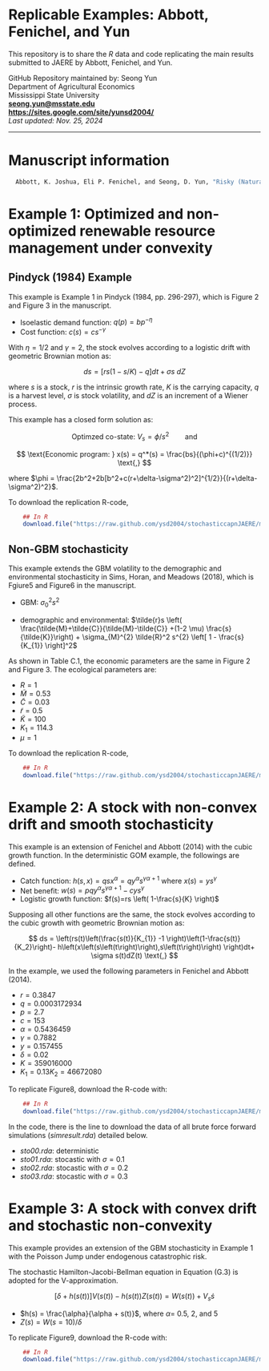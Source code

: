 # Replicable Examples: Abbott, Fenichel, and Yun

This repository is to share the *R* data and code replicating the main results submitted to JAERE by Abbott, Fenichel, and Yun.

GitHub Repository maintained by: Seong Yun\
Department of Agricultural Economics\
Mississippi State University\
**<seong.yun@msstate.edu>**\
**<https://sites.google.com/site/yunsd2004/>**\
*Last updated: Nov. 25, 2024*

------------------------------------------------------------------------

Manuscript information
====================================

```r
  Abbott, K. Joshua, Eli P. Fenichel, and Seong, D. Yun, "Risky (Natural) Assets: Stochasticity and the Value of Natural Capital"
```

Example 1: Optimized and non-optimized renewable resource management under convexity
====================================

## Pindyck (1984) Example
This example is Example 1 in Pindyck (1984, pp. 296-297), which is Figure 2 and Figure 3 in the manuscript.

* Isoelastic demand function: $q(p) = b p^{-\eta}$
* Cost function: $c(s)=cs^{-\gamma}$

With $\eta=1/2$ and $\gamma=2$, the stock evolves according to a logistic drift with geometric Brownian motion as:

$$
ds = \left[ rs(1-s/K)-q \right] dt + \sigma s \ dZ
$$

where $s$ is a stock, $r$ is the intrinsic growth rate, $K$ is the carrying capacity, $q$ is a harvest level, $\sigma$ is stock volatility, and $dZ$ is an increment of a Wiener process.

This example has a closed form solution as:

$$
\text{Optimzed co-state: } V_s = \phi / s^2 \qquad \text{and}
$$

$$
\text{Economic program: } x(s) = q^*(s) = \frac{bs}{(\phi+c)^{(1/2)}} \text{,}
$$

where $\phi = \frac{2b^2+2b[b^2+c(r+\delta-\sigma^2)^2]^{1/2}}{(r+\delta-\sigma^2)^2}$.

To download the replication R-code,

``` r
    ## In R
    download.file("https://raw.github.com/ysd2004/stochasticcapnJAERE/main/replicationRcode/Figure2_and_Figure3.R", "Figure2_and_Figure3.R")
```

## Non-GBM stochasticity
This example extends the GBM volatility to the demographic and environmental stochasticity in Sims, Horan, and Meadows (2018), which is Fgiure5 and Figure6 in the manuscript.

* GBM: $\sigma_{0}^{2} s^{2}$

* demographic and environmental: $\tilde{r}s \left( \frac{\tilde{M}+\tilde{C}}{\tilde{M}-\tilde{C}}  +(1-2 \mu) \frac{s}{\tilde{K}}\right) + \sigma_{M}^{2} \tilde{R}^2 s^{2} \left[ 1 - \frac{s}{K_{1}} \right]^2$

As shown in Table C.1, the economic parameters are the same in Figure 2 and Figure 3. The ecological parameters are:

* $R = 1$
* $\tilde{M} = 0.53$
* $\tilde{C} = 0.03$
* $\tilde{r} = 0.5$
* $\tilde{K} = 100$
* $K_{1} = 114.3$
* $\mu = 1$

To download the replication R-code,

``` r
    ## In R
    download.file("https://raw.github.com/ysd2004/stochasticcapnJAERE/main/replicationRcode/Figure5_and_Figure6.R", "Figure5_and_Figure6.R")
```

Example 2: A stock with non-convex drift and smooth stochasticity
====================================
This example is an extension of Fenichel and Abbott (2014) with the cubic growth function. In the deterministic GOM example, the followings are defined.

* Catch function: $h(s,x) = qsx^{\alpha}=qy^{\alpha}s^{\gamma \alpha +1}$ where $x(s)=ys^{\gamma}$
* Net benefit: $w(s)=pqy^{\alpha}s^{\gamma \alpha +1} - cys^{\gamma}$
* Logistic growth function: $f(s)=rs \left( 1-\frac{s}{K} \right)$

Supposing all other functions are the same, the stock evolves according to the cubic growth with geometric Brownian motion as:

$$
ds = \left(rs(t)\left(\frac{s(t)}{K_{1}} -1 \right)\left(1-\frac{s(t)}{K_2}\right)- h\left(x\left(s\left(t\right)\right),s\left(t\right)\right)     \right)dt+ \sigma s(t)dZ(t) \text{,}
$$

In the example, we used the following parameters in Fenichel and Abbott (2014).

* $r = 0.3847$
* $q = 0.0003172934$
* $p = 2.7$
* $c=153$
* $\alpha = 0.5436459$
* $\gamma = 0.7882$
* $y = 0.157455$
* $\delta = 0.02$
* $K = 359016000$
* $K_{1} = 0.13 K_{2} = 46672080$

To replicate Figure8, download the R-code with:

``` r
    ## In R
    download.file("https://raw.github.com/ysd2004/stochasticcapnJAERE/main/replicationRcode/Figure8.R", "Figure8.R")
```

In the code, there is the line to download the data of all brute force forward simulations (*simresult.rda*) detailed below. 

* *sto00.rda*: deterministic
* *sto01.rda*: stocastic with $\sigma=0.1$
* *sto02.rda*: stocastic with $\sigma=0.2$
* *sto03.rda*: stocastic with $\sigma=0.3$

Example 3: A stock with convex drift and stochastic non-convexity
====================================
This example provides an extension of the GBM stochasticity in Example 1 with the Poisson Jump under endogenous catastrophic risk.

The stochastic Hamilton-Jacobi-Bellman equation in Equation (G.3) is adopted for the V-approximation.

$$
\left[\delta+h\left(s\left(t\right)\right)\right]V\left(s\left(t\right)\right) -h\left(s\left(t\right)\right)Z\left(s\left(t\right)\right) = W\left(s\left(t\right)\right) + V_s\dot{s}
$$

* $h(s) = \frac{\alpha}{\alpha + s(t)}$, where $\alpha =$ 0.5, 2, and 5
* $Z(s) = W(s=10)/ \delta$

To replicate Figure9, download the R-code with:

``` r
    ## In R
    download.file("https://raw.github.com/ysd2004/stochasticcapnJAERE/main/replicationRcode/Figure9.R", "Figure9.R")
```